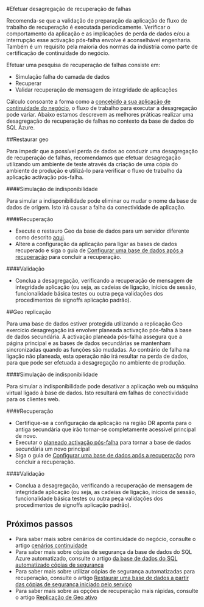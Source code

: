 <properties 
   pageTitle="Brocas de recuperação de falhas de base de dados SQL | Microsoft Azure" 
   description="Saiba a orientação e práticas recomendadas para utilizar a base de dados do SQL Azure para efetuar Brocas de recuperação de falhas que o irão ajudar mantêm o seu missão crítico aplicações empresariais e são e falhas de corrente." 
   services="sql-database" 
   documentationCenter="" 
   authors="anosov1960" 
   manager="jhubbard" 
   editor="monicar"/>

<tags
   ms.service="sql-database"
   ms.devlang="NA"
   ms.topic="article"
   ms.tgt_pltfrm="NA"
   ms.workload="data-management" 
   ms.date="07/31/2016"
   ms.author="sstein; sashan"/>

#<a name="performing-disaster-recovery-drill"></a>Efetuar desagregação de recuperação de falhas

Recomenda-se que a validação de preparação da aplicação de fluxo de trabalho de recuperação é executada periodicamente. Verificar o comportamento da aplicação e as implicações de perda de dados e/ou a interrupção esse activação pós-falha envolve é aconselhável engenharia. Também é um requisito pela maioria dos normas da indústria como parte de certificação de continuidade do negócio.

Efetuar uma pesquisa de recuperação de falhas consiste em:

- Simulação falha do camada de dados
- Recuperar 
- Validar recuperação de mensagem de integridade de aplicações

Cálculo consoante a forma como a [concebido a sua aplicação de continuidade do negócio](sql-database-business-continuity.md), o fluxo de trabalho para executar a desagregação pode variar. Abaixo estamos descrevem as melhores práticas realizar uma desagregação de recuperação de falhas no contexto da base de dados do SQL Azure. 

##<a name="geo-restore"></a>Restaurar geo

Para impedir que a possível perda de dados ao conduzir uma desagregação de recuperação de falhas, recomendamos que efetuar desagregação utilizando um ambiente de teste através da criação de uma cópia do ambiente de produção e utilizá-lo para verificar o fluxo de trabalho da aplicação activação pós-falha.
 
####<a name="outage-simulation"></a>Simulação de indisponibilidade

Para simular a indisponibilidade pode eliminar ou mudar o nome da base de dados de origem. Isto irá causar a falha da conectividade de aplicação. 

####<a name="recovery"></a>Recuperação

- Execute o restauro Geo da base de dados para um servidor diferente como descrito [aqui](sql-database-disaster-recovery.md). 
- Altere a configuração da aplicação para ligar as bases de dados recuperado e siga o guia de [Configurar uma base de dados após a recuperação](sql-database-disaster-recovery.md) para concluir a recuperação.

####<a name="validation"></a>Validação

- Conclua a desagregação, verificando a recuperação de mensagem de integridade aplicação (ou seja, as cadeias de ligação, inícios de sessão, funcionalidade básica testes ou outra peça validações dos procedimentos de signoffs aplicação padrão).

##<a name="geo-replication"></a>Geo replicação

Para uma base de dados estiver protegida utilizando a replicação Geo exercício desagregação irá envolver planeada activação pós-falha à base de dados secundária. A activação planeada pós-falha assegura que a página principal e as bases de dados secundárias se mantenham sincronizadas quando as funções são mudadas. Ao contrário de falha na ligação não planeada, esta operação não irá resultar na perda de dados, para que pode ser efetuada a desagregação no ambiente de produção. 

####<a name="outage-simulation"></a>Simulação de indisponibilidade

Para simular a indisponibilidade pode desativar a aplicação web ou máquina virtual ligado à base de dados. Isto resultará em falhas de conectividade para os clientes web.

####<a name="recovery"></a>Recuperação

- Certifique-se a configuração da aplicação na região DR aponta para o antiga secundária que irão tornar-se completamente acessível principal de novo. 
- Executar o [planeado activação pós-falha](sql-database-geo-replication-powershell.md#initiate-a-planned-failover) para tornar a base de dados secundária um novo principal
- Siga o guia de [Configurar uma base de dados após a recuperação](sql-database-disaster-recovery.md) para concluir a recuperação.

####<a name="validation"></a>Validação

- Conclua a desagregação, verificando a recuperação de mensagem de integridade aplicação (ou seja, as cadeias de ligação, inícios de sessão, funcionalidade básica testes ou outra peça validações dos procedimentos de signoffs aplicação padrão).


## <a name="next-steps"></a>Próximos passos

- Para saber mais sobre cenários de continuidade do negócio, consulte o artigo [cenários continuidade](sql-database-business-continuity.md)
- Para saber mais sobre cópias de segurança da base de dados do SQL Azure automatizado, consulte o artigo [da base de dados do SQL automatizado cópias de segurança](sql-database-automated-backups.md)
- Para saber mais sobre utilizar cópias de segurança automatizadas para recuperação, consulte o artigo [Restaurar uma base de dados a partir das cópias de segurança iniciado pelo serviço](sql-database-recovery-using-backups.md)
- Para saber mais sobre as opções de recuperação mais rápidas, consulte o artigo [Replicação de Geo ativo](sql-database-geo-replication-overview.md)  
